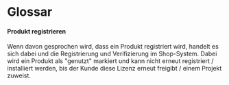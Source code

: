 # Glossar

#### Produkt registrieren
Wenn davon gesprochen wird, dass ein Produkt registriert wird, handelt es sich dabei und die Registrierung und Verifizierung im Shop-System. Dabei wird ein Produkt als "genutzt" markiert und kann nicht erneut registriert / installiert werden, bis der Kunde diese Lizenz erneut freigibt / einem Projekt zuweist.
